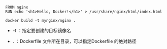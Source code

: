 ```jshelllanguage
FROM nginx
RUN echo '<h1>Hello, Docker!</h1>' > /usr/share/nginx/html/index.html
```

```jshelllanguage
docker build -t mynginx/nginx .
```

- -t ：指定要创建的目标镜像名

- . ：Dockerfile 文件所在目录，可以指定Dockerfile 的绝对路径